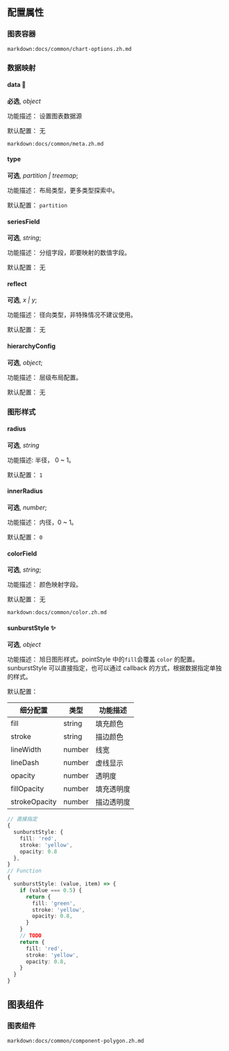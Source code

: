 ## 配置属性

### 图表容器

`markdown:docs/common/chart-options.zh.md`

### 数据映射

#### data 📌

**必选**, _object_

功能描述： 设置图表数据源

默认配置： 无

`markdown:docs/common/meta.zh.md`

#### type

**可选**, _partition | treemap_;

功能描述： 布局类型，更多类型探索中。

默认配置： `partition`

#### seriesField

**可选**, _string_;

功能描述： 分组字段，即要映射的数值字段。

默认配置： 无

#### reflect

**可选**, _x | y_;

功能描述： 径向类型，非特殊情况不建议使用。

默认配置： 无

#### hierarchyConfig

**可选**, _object_;

功能描述： 层级布局配置。

默认配置： 无

### 图形样式

#### radius

**可选**, _string_

功能描述: 半径， 0 ~ 1。

默认配置： `1`

#### innerRadius

**可选**, _number_;

功能描述： 内径，0 ~ 1。

默认配置： `0`

#### colorField

**可选**, _string_;

功能描述： 颜色映射字段。

默认配置： 无

`markdown:docs/common/color.zh.md`

#### sunburstStyle ✨

**可选**, _object_

功能描述： 旭日图形样式。pointStyle 中的`fill`会覆盖 `color` 的配置。sunburstStyle 可以直接指定，也可以通过 callback 的方式，根据数据指定单独的样式。

默认配置：

| 细分配置      | 类型   | 功能描述   |
| ------------- | ------ | ---------- |
| fill          | string | 填充颜色   |
| stroke        | string | 描边颜色   |
| lineWidth     | number | 线宽       |
| lineDash      | number | 虚线显示   |
| opacity       | number | 透明度     |
| fillOpacity   | number | 填充透明度 |
| strokeOpacity | number | 描边透明度 |

```ts
// 直接指定
{
  sunburstStyle: {
    fill: 'red',
    stroke: 'yellow',
    opacity: 0.8
  },
}
// Function
{
  sunburstStyle: (value, item) => {
    if (value === 0.5) {
      return {
        fill: 'green',
        stroke: 'yellow',
        opacity: 0.8,
      }
    }
    // TODO
    return {
      fill: 'red',
      stroke: 'yellow',
      opacity: 0.8,
    }
  }
}
```

## 图表组件

### 图表组件

`markdown:docs/common/component-polygon.zh.md`
